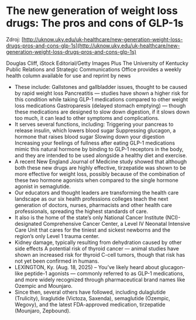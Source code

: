 # The new generation of weight loss drugs: The pros and cons of GLP-1s

Zdroj: [http://uknow.uky.edu/uk-healthcare/new-generation-weight-loss-drugs-pros-and-cons-glp-1s](http://uknow.uky.edu/uk-healthcare/new-generation-weight-loss-drugs-pros-and-cons-glp-1s)

Douglas Cliff, iStock Editorial/Getty Images Plus The University of Kentucky Public Relations and Strategic Communications Office provides a weekly health column available for use and reprint by news 

- These include: Gallstones and gallbladder issues, thought to be caused by rapid weight loss Pancreatitis — studies have shown a higher risk for this condition while taking GLP-1 medications compared to other weight loss medications Gastroparesis (delayed stomach emptying) — though these medications are designed to slow down digestion, if it slows down too much, it can lead to other symptoms and complications.
- It serves several functions, including: Triggering your pancreas to release insulin, which lowers blood sugar Suppressing glucagon, a hormone that raises blood sugar Slowing down your digestion Increasing your feelings of fullness after eating GLP-1 medications mimic this natural hormone by binding to GLP-1 receptors in the body, and they are intended to be used alongside a healthy diet and exercise.
- A recent New England Journal of Medicine study showed that although both these new drugs are highly effective, tirzepatide was shown to be more effective for weight loss, possibly because of the combination of these two hormone agonists when compared to the single hormone agonist in semaglutide.
- Our educators and thought leaders are transforming the health care landscape as our six health professions colleges teach the next generation of doctors, nurses, pharmacists and other health care professionals, spreading the highest standards of care.
- It also is the home of the state’s only National Cancer Institute (NCI)-designated Comprehensive Cancer Center, a Level IV Neonatal Intensive Care Unit that cares for the tiniest and sickest newborns and the region’s only Level 1 trauma center.
- Kidney damage, typically resulting from dehydration caused by other side effects A potential risk of thyroid cancer — animal studies have shown an increased risk for thyroid C-cell tumors, though that risk has not yet been confirmed in humans.
- LEXINGTON, Ky. (Aug. 18, 2025) – You’ve likely heard about glucagon-like peptide-1 agonists — commonly referred to as GLP-1 medications, and more widely recognized through pharmaceutical brand names like Ozempic and Mounjaro.
- Since then, several others have followed, including dulaglutide (Trulicity), liraglutide (Victoza, Saxenda), semaglutide (Ozempic, Wegovy), and the latest FDA-approved medication, tirzepatide (Mounjaro, Zepbound).
